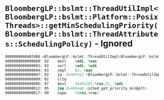 # `BloombergLP::bslmt::ThreadUtilImpl<BloombergLP::bslmt::Platform::PosixThreads>::getMinSchedulingPriority(BloombergLP::bslmt::ThreadAttributes::SchedulingPolicy)` - Ignored

```nasm
000000000040fd00 <BloombergLP::bslmt::ThreadUtilImpl<BloombergLP::bslmt::Platform::PosixThreads>::getMinSchedulingPriority(BloombergLP::bslmt::ThreadAttributes::SchedulingPolicy)>:
0000000000000000: 02	movl	%edi, %eax
0000000000000002: 02	xorl	%edi, %edi
0000000000000004: 03	cmpl	$3, %eax
0000000000000007: 02	ja	0x40fd12 <BloombergLP::bslmt::ThreadUtilImpl<BloombergLP::bslmt::Platform::PosixThreads>::getMinSchedulingPriority(BloombergLP::bslmt::ThreadAttributes::SchedulingPolicy)+0x12>
0000000000000009: 02	cltq	
000000000000000b: 07	movl	4426328(,%rax,4), %edi
0000000000000012: 05	jmp	0x404aa0 <sched_get_priority_min@plt>
0000000000000017: 09	nopw	(%rax,%rax)
```

